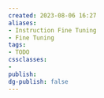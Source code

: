 ```yaml
---
created: 2023-08-06 16:27
aliases: 
- Instruction Fine Tuning
- Fine Tuning
tags:
- TODO
cssclasses:
- 
publish:
dg-publish: false
---
```


<!--
tags: 
-->

<!--internal
parent:: [[]]
child:: [[]]
related:: [[]]
-->

<!--external
- [ ] []()
-->
